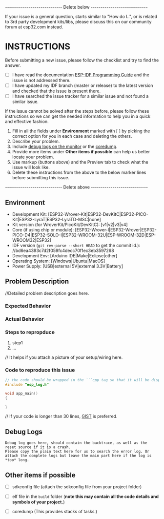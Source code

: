 ----------------------------- Delete below -----------------------------

If your issue is a general question, starts similar to "How do I..", or is related to 3rd party development kits/libs, please discuss this on our community forum at esp32.com instead.

INSTRUCTIONS
============

Before submitting a new issue, please follow the checklist and try to find the answer.

- [ ] I have read the documentation [ESP-IDF Programming Guide](http://esp-idf.readthedocs.io/en/latest/) and the issue is not addressed there.
- [ ] I have updated my IDF branch (master or release) to the latest version and checked that the issue is present there.
- [ ] I have searched the issue tracker for a similar issue and not found a similar issue.

If the issue cannot be solved after the steps before, please follow these instructions so we can get the needed information to help you in a quick and effective fashion.

1. Fill in all the fields under **Environment** marked with [ ] by picking the correct option for you in each case and deleting the others.
2. Describe your problem.
3. Include [debug logs on the monitor](http://esp-idf.readthedocs.io/en/latest/get-started/idf-monitor.html#automatically-decoding-addresses) or the [coredump](http://esp-idf.readthedocs.io/en/latest/api-guides/core_dump.html).
4. Provide more items under **Other items if possible** can help us better locate your problem.
5. Use markup (buttons above) and the Preview tab to check what the issue will look like.
6. Delete these instructions from the above to the below marker lines before submitting this issue.

----------------------------- Delete above -----------------------------

## Environment

- Development Kit:      [ESP32-Wrover-Kit|ESP32-DevKitC|ESP32-PICO-Kit|ESP32-LyraT|ESP32-LyraTD-MSC|none]
- Kit version (for WroverKit/PicoKit/DevKitC): [v1|v2|v3|v4]
- Core (if using chip or module): [ESP32-Wrover-I|ESP32-Wrover|ESP32-PICO-D4|ESP32-SOLO-I|ESP32-WROOM-32U|ESP-WROOM-32D|ESP-WROOM32|ESP32]
- IDF version (``git rev-parse --short HEAD`` to get the commit id.): 
    //bd6ea4393c7d2f059fc4decc70f1ec3eb3597268
- Development Env:		[Arduino IDE|Make|Eclipse|other]
- Operating System:		[Windows|Ubuntu|MacOS]
- Power Supply:         [USB|external 5V|external 3.3V|Battery]

## Problem Description

//Detailed problem description goes here.

### Expected Behavior

### Actual Behavior

### Steps to repropduce

1. step1
2. ...

// It helps if you attach a picture of your setup/wiring here.


### Code to reproduce this issue

```cpp
// the code should be wrapped in the ```cpp tag so that it will be displayed better.
#include "esp_log.h"

void app_main()
{
    
}

```
// If your code is longer than 30 lines, [GIST](https://gist.github.com) is preferred.

## Debug Logs

```
Debug log goes here, should contain the backtrace, as well as the reset source if it is a crash.
Please copy the plain text here for us to search the error log. Or attach the complete logs but leave the main part here if the log is *too* long.
```

## Other items if possible

- [ ] sdkconfig file (attach the sdkconfig file from your project folder)
- [ ] elf file in the ``build`` folder (**note this may contain all the code details and symbols of your project.**)
- [ ] coredump (This provides stacks of tasks.) 

